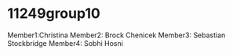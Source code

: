 # 11249group10

Member1:Christina
Member2: Brock Chenicek
Member3: Sebastian Stockbridge
Member4: Sobhi Hosni
